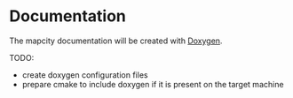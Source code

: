 Documentation
=============

The mapcity documentation will be created with [Doxygen](http://www.stack.nl/~dimitri/doxygen/).

TODO:
- create doxygen configuration files 
- prepare cmake to include doxygen if it is present on the target machine
